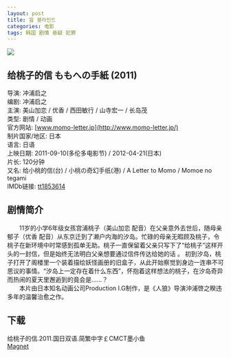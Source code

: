 ```yaml
---
layout: post
title: 盲 블라인드
categories: 电影
tags: 韩国 剧情 悬疑 犯罪
---
```


[![](http://i2.piimg.com/3a3af6465dc8917ct.jpg)](http://i2.piimg.com/3a3af6465dc8917c.jpg)

## 给桃子的信 ももへの手紙 (2011)
导演: 冲浦启之  
编剧: 冲浦启之  
主演: 美山加恋 / 优香 / 西田敏行 / 山寺宏一 / 长岛茂  
类型: 剧情 / 动画  
官方网站: [www.momo-letter.jp](http://www.momo-letter.jp/)  
制片国家/地区: 日本  
语言: 日语  
上映日期: 2011-09-10(多伦多电影节) / 2012-04-21(日本)  
片长: 120分钟  
又名: 给小桃的信(台) / 小桃の奇幻手纸(港) / A Letter to Momo / Momoe no tegami  
IMDb链接: [tt1853614](http://www.imdb.com/title/tt1853614)

## 剧情简介
　　11岁的小学6年级女孩宫浦桃子（美山加恋 配音）在父亲意外去世后，随母亲郁子（优香 配音）从东京迁到了濑户内海的汐岛。忙碌的母亲无暇顾及桃子，令桃子在新环境中时常感到孤单无助。桃子一直保留着父亲只写下了“给桃子”这样开头的一封信，但是始终无法明白父亲想要通过信件传达给她的话 。 初到汐岛，桃子打开了阁楼里一个装着描绘妖怪画册的旧盒子，从此开始察觉到身边一连串不可思议的事情。“汐岛上一定存在着什么东西”，怀抱着这样想法的桃子，在汐岛奇异而热闹的夏天里邂逅到的竟会是……？  
　　本片由日本知名动画公司Production I.G制作，是《人狼》导演沖浦啓之睽违多年的温馨治愈之作。

## 下载
给桃子的信.2011.国日双语.简繁中字￡CMCT墨小鱼  
[Magnet](magnet:?xt=urn:btih:1884D8E3E051652A7DD060EEF56469388529CA24)
